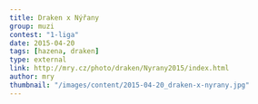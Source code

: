 ```yaml
---
title: Draken x Nýřany
group: muzi
contest: "1-liga"
date: 2015-04-20
tags: [hazena, draken]
type: external
link: http://mry.cz/photo/draken/Nyrany2015/index.html
author: mry
thumbnail: "/images/content/2015-04-20_draken-x-nyrany.jpg"
---
```


